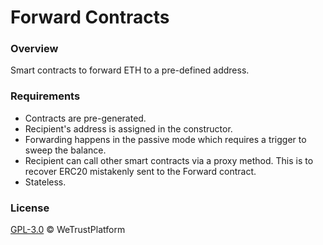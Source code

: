 # Forward Contracts

### Overview
Smart contracts to forward ETH to a pre-defined address.

### Requirements
- Contracts are pre-generated.
- Recipient's address is assigned in the constructor.
- Forwarding happens in the passive mode which requires a trigger to sweep the balance.
- Recipient can call other smart contracts via a proxy method. This is to recover ERC20 mistakenly sent to the Forward contract.
- Stateless.

### License
[GPL-3.0](https://www.gnu.org/licenses/gpl-3.0.txt) &copy; WeTrustPlatform
